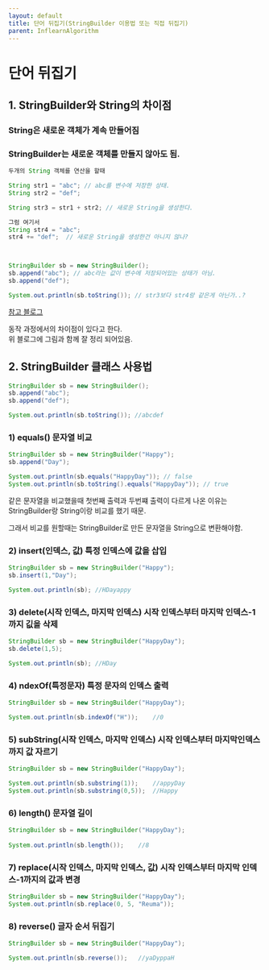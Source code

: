 ```yaml
---
layout: default
title: 단어 뒤집기(StringBuilder 이용법 또는 직접 뒤집기)
parent: InflearnAlgorithm
---
```

# 단어 뒤집기


## 1. StringBuilder와 String의 차이점 
  
### String은 새로운 객체가 계속 만들어짐 
### StringBuilder는 새로운 객체를 만들지 않아도 됨.

``` java
두개의 String 객체를 연산을 할때

String str1 = "abc"; // abc를 변수에 저장한 상태.
String str2 = "def";

String str3 = str1 + str2; // 새로운 String을 생성한다.

그럼 여기서 
String str4 = "abc";
str4 += "def";  // 새로운 String을 생성한건 아니지 않나?



StringBuilder sb = new StringBuilder();
sb.append("abc"); // abc라는 값이 변수에 저장되어있는 상태가 아님. 
sb.append("def");

System.out.println(sb.toString()); // str3보다 str4랑 같은게 아닌가..?
```  

[참고 블로그](https://developer-talk.tistory.com/774)
 
동작 과정에서의 차이점이 있다고 한다.  
위 블로그에 그림과 함께 잘 정리 되어있음.  
  
## 2. StringBuilder 클래스 사용법

``` java
StringBuilder sb = new StringBuilder();
sb.append("abc");
sb.append("def");

System.out.println(sb.toString()); //abcdef
```   
  
  

### **1) equals() 문자열 비교**  

``` java
StringBuilder sb = new StringBuilder("Happy");
sb.append("Day");

System.out.println(sb.equals("HappyDay")); // false
System.out.println(sb.toString().equals("HappyDay")); // true
```  
같은 문자열을 비교했을때 첫번째 출력과 두번쨰 출력이 다르게 나온 이유는  
StringBuilder랑 String이랑 비교를 했기 때문.  
  
그래서 비교를 원할때는 StringBuilder로 만든 문자열을 String으로 변환해야함. 


### **2) insert(인덱스, 값) 특정 인덱스에 값을 삽입**
``` java
StringBuilder sb = new StringBuilder("Happy");
sb.insert(1,"Day");

System.out.println(sb); //HDayappy
```  


### **3) delete(시작 인덱스, 마지막 인덱스) 시작 인덱스부터 마지막 인덱스-1까지 깂을 삭제**
``` java
StringBuilder sb = new StringBuilder("HappyDay");
sb.delete(1,5);

System.out.println(sb); //HDay
```  


### **4) ndexOf(특정문자) 특정 문자의 인덱스 출력**
``` java
StringBuilder sb = new StringBuilder("HappyDay");

System.out.println(sb.indexOf("H"));    //0
```  


### **5) subString(시작 인덱스, 마지막 인덱스) 시작 인덱스부터 마지막인덱스까지 값 자르기**
``` java
StringBuilder sb = new StringBuilder("HappyDay");

System.out.println(sb.substring(1));    //appyDay
System.out.println(sb.substring(0,5));  //Happy
```  


### **6) length() 문자열 길이**
``` java
StringBuilder sb = new StringBuilder("HappyDay");
  
System.out.println(sb.length());    //8
```  


### **7) replace(시작 인덱스, 마지막 인덱스, 값) 시작 인덱스부터 마지막 인덱스-1까지의 값과 변경**
``` java
StringBuilder sb = new StringBuilder("HappyDay");
System.out.println(sb.replace(0, 5, "Reuma"));
```  


### **8) reverse() 글자 순서 뒤집기**
``` java
StringBuilder sb = new StringBuilder("HappyDay");

System.out.println(sb.reverse());   //yaDyppaH
```  
  
